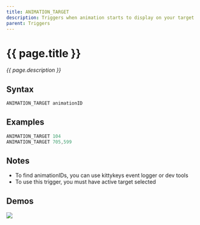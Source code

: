 ```yaml
---
title: ANIMATION_TARGET
description: Triggers when animation starts to display on your target
parent: Triggers
---
```


# {{ page.title }}

_{{ page.description }}_

## Syntax

```java
ANIMATION_TARGET animationID 
```

## Examples

```java
ANIMATION_TARGET 104
ANIMATION_TARGET 705,599
```

## Notes

- To find animationIDs, you can use kittykeys event logger or dev tools
- To use this trigger, you must have active target selected

## Demos

![](N/A)

